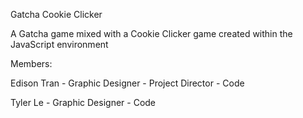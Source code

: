 Gatcha Cookie Clicker


A Gatcha game mixed with a Cookie Clicker game created within the JavaScript environment

Members:

Edison Tran - Graphic Designer - Project Director - Code

Tyler Le - Graphic Designer - Code
